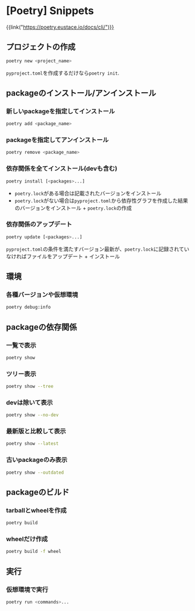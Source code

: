 # [Poetry] Snippets

{{link("https://poetry.eustace.io/docs/cli/")}}


プロジェクトの作成
------------------

```bash
poetry new <project_name>
```

`pyproject.toml`を作成するだけなら`poetry init`.


packageのインストール/アンインストール
--------------------------------------

### 新しいpackageを指定してインストール

```bash
poetry add <package_name>
```

### packageを指定してアンインストール

```bash
poetry remove <package_name>
```

### 依存関係を全てインストール(devも含む)

```bash
poetry install [<packages>...]
```

* `poetry.lock`がある場合は記載されたバージョンをインストール
* `poetry.lock`がない場合は`pyproject.toml`から依存性グラフを作成した結果のバージョンをインストール + `poetry.lock`の作成

### 依存関係のアップデート

```bash
poetry update [<packages>...]
```

`pyproject.toml`の条件を満たすバージョン最新が、`poetry.lock`に記録されていなければファイルをアップデート + インストール


環境
----

### 各種バージョンや仮想環境

```bash
poetry debug:info
```

packageの依存関係
-----------------

### 一覧で表示

```bash
poetry show
```

### ツリー表示

```bash
poetry show --tree
```

### devは除いて表示

```bash
poetry show --no-dev
```

### 最新版と比較して表示

```bash
poetry show --latest
```

### 古いpackageのみ表示

```bash
poetry show --outdated
```


packageのビルド
---------------

### tarballとwheelを作成

```bash
poetry build
```

### wheelだけ作成

```bash
poetry build -f wheel
```


実行
----

### 仮想環境で実行

```bash
poetry run <commands>...
```
